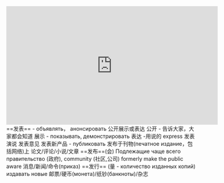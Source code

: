 
<iframe width="560" height="315" src="https://www.youtube.com/embed/P18F5uRV79w?si=6Pbwtp7Xaar9lUR3" title="YouTube video player" frameborder="0" allow="accelerometer; autoplay; clipboard-write; encrypted-media; gyroscope; picture-in-picture; web-share" allowfullscreen></iframe>
==发表==
- объявлять， анонсировать
公开展示或表达
公开 - 告诉大家，大家都会知道
展示 - показывать, демонстрировать 
表达 -用说的 express
发表演说
发表意见
发表新产品
- публиковать 
发布于刊物(печатное издание，包括网络)上
论文/评论/小说/文章
==发布==(会)
Подлежащие чаще всего правительство (政府),  community (社区,公司)
formerly make the public aware
消息/新闻/命令(приказ)
==发行== (量 - количество изданных копий)
издавать новые
邮票/硬币(монета)/纸钞(банкноты)/杂志
